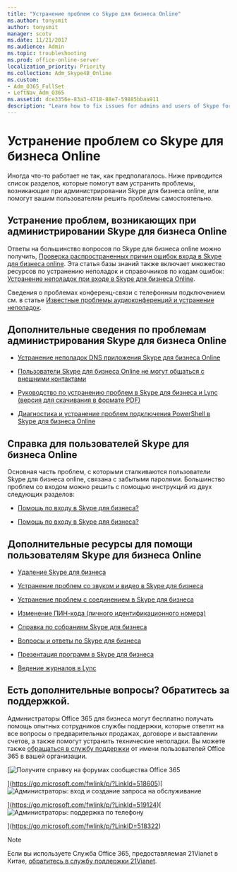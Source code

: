 ```yaml
---
title: "Устранение проблем со Skype для бизнеса Online"
ms.author: tonysmit
author: tonysmit
manager: scotv
ms.date: 11/21/2017
ms.audience: Admin
ms.topic: troubleshooting
ms.prod: office-online-server
localization_priority: Priority
ms.collection: Adm_Skype4B_Online
ms.custom:
- Adm_O365_FullSet
- LeftNav_Adm_O365
ms.assetid: dce3356e-83a3-4718-88e7-59885bbaa911
description: "Learn how to fix issues for admins and users of Skype for Business in Office 365."
---
```


# Устранение проблем со Skype для бизнеса Online

Иногда что-то работает не так, как предполагалось. Ниже приводится список разделов, которые помогут вам устранить проблемы, возникающие при администрировании Skype для бизнеса online, или помогут вашим пользователям решить проблемы самостоятельно.
  
## Устранение проблем, возникающих при администрировании Skype для бизнеса Online

Ответы на большинство вопросов по Skype для бизнеса online можно получить, [Проверка распространенных причин ошибок входа в Skype для бизнеса online](troubleshooting-skype-for-business-online-sign-in-errors-for-administrators.md#__toc323194094). Эта статья базы знаний также включает множество ресурсов по устранению неполадок и справочников по кодам ошибок: [Устранение неполадок при входе в Skype для бизнеса Online](https://go.microsoft.com/fwlink/p/?LinkId=747952).
  
Сведения о проблемах конференц-связи с телефонным подключением см. в статье [Известные проблемы аудиоконференций и устранение неполадок](../audio-conferencing-in-office-365/audio-conferencing-troubleshooting-and-known-issues.md).
  
## Дополнительные сведения по проблемам администрирования Skype для бизнеса Online

- [Устранение неполадок DNS приложения Skype для бизнеса Online](https://go.microsoft.com/fwlink/p/?LinkId=786985)
    
- [Пользователи Skype для бизнеса Online не могут общаться с внешними контактами](https://go.microsoft.com/fwlink/p/?LinkId=786984)
    
- [Руководство по устранению проблем в Skype для бизнеса и Lync (версия для скачивания в формате PDF)](https://gallery.technet.microsoft.com/office/Skype-for-Business-and-7857597d/view/Discussions)
    
- [Диагностика и устранение проблем подключения PowerShell в Skype для бизнеса Online](https://go.microsoft.com/fwlink/p/?LinkId=786983)
    
## Справка для пользователей Skype для бизнеса Online

Основная часть проблем, с которыми сталкиваются пользователи Skype для бизнеса online, связана с забытыми паролями. Большинство проблем со входом можно решить с помощью инструкций из двух следующих разделов:
  
- [Помощь по входу в Skype для бизнеса?](https://support.office.com/article/448b8ea7-5b33-444a-afd4-175fc9930d05)
    
- [Помощь по входу в Skype для бизнеса?](https://support.office.com/article/448b8ea7-5b33-444a-afd4-175fc9930d05#bkmk-reset-password)
    
## Дополнительные ресурсы для помощи пользователям Skype для бизнеса Online

- [Удаление Skype для бизнеса](https://support.office.com/article/28c4a036-7f22-406c-b7f4-87894cbaf902)
    
- [Устранение проблем со звуком и видео в Skype для бизнеса](https://support.office.com/article/62777bc6-c52b-47ae-84ba-a8905c3b71dc)
    
- [Устранение проблем с соединением в Skype для бизнеса](https://support.office.com/article/ca302828-783f-425c-bbe2-356348583771)
    
- [Изменение ПИН-кода (личного идентификационного номера)](https://support.office.com/article/b62e7fc0-5ccc-4aac-925b-6ab94f18dfcd)
    
- [Справка по собраниям Skype для бизнеса](https://support.office.com/article/e0bc00a0-b01f-4f51-88fa-6f74abefa203)
    
- [Вопросы и ответы по Skype для бизнеса](https://support.office.com/article/2461b8dd-c825-4e18-9a4c-015bba5a5a7e)
    
- [Презентация программ в Skype для бизнеса](https://support.office.com/article/a5e6f4dc-06ac-4ccd-9a52-649b4f4a5306)
    
- [Ведение журналов в Lync](https://support.office.com/article/eaf6602b-95e0-4c27-869f-36017475806c)
    
## Есть дополнительные вопросы? Обратитесь за поддержкой.
<a name="BK_SupportBridge_1"> </a>

Администраторы Office 365 для бизнеса могут бесплатно получать помощь опытных сотрудников службы поддержки, которые ответят на все вопросы о предварительных продажах, договоре и выставлении счетов, а также помогут устранить технические неполадки. Вы можете также [обращаться в службу поддержки](https://go.microsoft.com/fwlink/p/?LinkID=518322) от имени пользователей Office 365 в вашей организации.
  
[![Получите справку на форумах сообщества Office 365](../images/12a746cc-184b-4288-908c-f718ce9c4ba5.png)
  
](https://go.microsoft.com/fwlink/p/?LinkId=518605)[![Администраторы: вход и создание запроса на обслуживание](../images/10862798-181d-47a5-ae4f-3f8d5a2874d4.png)
  
](https://go.microsoft.com/fwlink/p/?LinkId=519124)[![Администраторы: поддержка по телефону](../images/9f262e67-e8c9-4fc0-85c2-b3f4cfbc064e.png)
  
](https://go.microsoft.com/fwlink/p/?LinkID=518322)
> [!NOTE]
> Если вы используете Служба Office 365, предоставляемая 21Vianet в Китае, [обратитесь в службу поддержки 21Vianet](https://go.microsoft.com/fwlink/p/?linkid=847978). 
  

